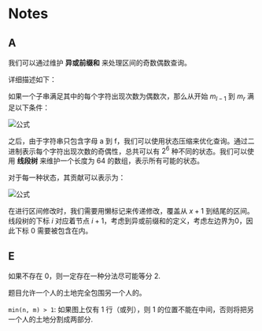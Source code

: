 # Notes

## A

我们可以通过维护 **异或前缀和** 来处理区间的奇数偶数查询。

详细描述如下：

如果一个子串满足其中的每个字符出现次数为偶数次，那么从开始 $m_{l-1}$ 到 $m_r$ 满足以下条件：

![公式](https://latex.codecogs.com/svg.latex?m_r%20-%20m_{l-1}%20=%200)

之后，由于字符串只包含字母 a 到 f，我们可以使用状态压缩来优化查询。通过二进制表示每个字符出现次数的奇偶性，总共可以有 $2^6$ 种不同的状态。我们可以使用 **线段树** 来维护一个长度为 64 的数组，表示所有可能的状态。

对于每一种状态，其贡献可以表示为：

![公式](https://latex.codecogs.com/svg.latex?\frac{state_i%20*%20(state_i%20-%201)}{2})

在进行区间修改时，我们需要用懒标记来传递修改，覆盖从 $x + 1$ 到结尾的区间。线段树的下标 $i$ 对应着节点 $i + 1$，考虑到异或前缀和的定义，考虑左边界为0，因此下标 0 需要被包含在内。

## E

如果不存在 0，则一定存在一种分法尽可能等分 2.

题目允许一个人的土地完全包围另一个人的。

`min(n, m) > 1`: 如果图上仅有 1 行（或列），则 1 的位置不能在中间，否则将把另一个人的土地分割成两部分.
